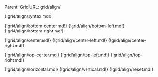 Parent: Grid
URL: grid/align/

{!grid/align/syntax.md!}

{!grid/align/bottom-center.md!}
{!grid/align/bottom-left.md!}
{!grid/align/bottom-right.md!}

{!grid/align/center.md!}
{!grid/align/center-left.md!}
{!grid/align/center-right.md!}

{!grid/align/top-center.md!}
{!grid/align/top-left.md!}
{!grid/align/top-right.md!}

{!grid/align/horizontal.md!}
{!grid/align/vertical.md!}
{!grid/align/reset.md!}

